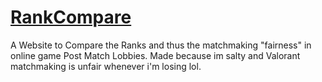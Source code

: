 # [RankCompare](https://yldrax.github.io/rankCompare)
  A Website to Compare the Ranks and thus the matchmaking "fairness" in online game Post Match Lobbies.
  Made because im salty and Valorant matchmaking is unfair whenever i'm losing lol.
